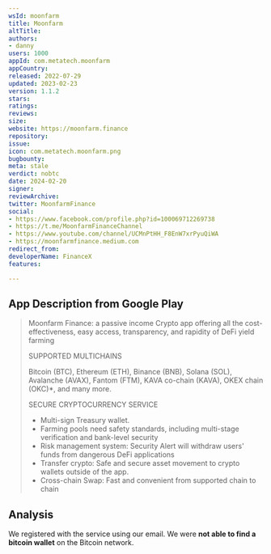 ```yaml
---
wsId: moonfarm
title: Moonfarm
altTitle: 
authors:
- danny
users: 1000
appId: com.metatech.moonfarm
appCountry: 
released: 2022-07-29
updated: 2023-02-23
version: 1.1.2
stars: 
ratings: 
reviews: 
size: 
website: https://moonfarm.finance
repository: 
issue: 
icon: com.metatech.moonfarm.png
bugbounty: 
meta: stale
verdict: nobtc
date: 2024-02-20
signer: 
reviewArchive: 
twitter: MoonfarmFinance
social:
- https://www.facebook.com/profile.php?id=100069712269738
- https://t.me/MoonfarmFinanceChannel
- https://www.youtube.com/channel/UCMnPtHH_F8EnW7xrPyuQiWA
- https://moonfarmfinance.medium.com
redirect_from: 
developerName: FinanceX
features: 

---
```


## App Description from Google Play

> Moonfarm Finance: a passive income Crypto app offering all the cost-effectiveness, easy access, transparency, and rapidity of DeFi yield farming
>
> SUPPORTED MULTICHAINS
>
> Bitcoin (BTC), Ethereum (ETH), Binance (BNB), Solana (SOL), Avalanche (AVAX), Fantom (FTM), KAVA co-chain (KAVA), OKEX chain (OKC)*, and many more.
> 
> SECURE CRYPTOCURRENCY SERVICE
> - Multi-sign Treasury wallet.
> - Farming pools need safety standards, including multi-stage verification and bank-level security
> - Risk management system: Security Alert will withdraw users' funds from dangerous DeFi applications
> - Transfer crypto: Safe and secure asset movement to crypto wallets outside of the app.
> - Cross-chain Swap: Fast and convenient from supported chain to chain

## Analysis 

We registered with the service using our email. We were **not able to find a bitcoin wallet** on the Bitcoin network.